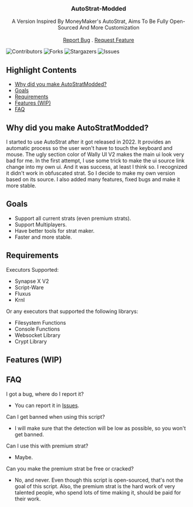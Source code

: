 <br/>
<p align="center">
  <h3 align="center">AutoStrat-Modded</h3>

  <p align="center">
    A Version Inspired By MoneyMaker's AutoStrat, Aims To Be Fully Open-Sourced And More Customization
    <br/>
    <br/>
    <a href="https://github.com/Sigmanic/AutoStratModded/issues">Report Bug</a>
    .
    <a href="https://github.com/Sigmanic/AutoStratModded/issues">Request Feature</a>
  </p>
</p>

![Contributors](https://img.shields.io/github/contributors/Sigmanic/AutoStratModded?color=dark-green) ![Forks](https://img.shields.io/github/forks/Sigmanic/AutoStratModded?style=social) ![Stargazers](https://img.shields.io/github/stars/Sigmanic/AutoStratModded?style=social) ![Issues](https://img.shields.io/github/issues/Sigmanic/AutoStratModded) 

## Highlight Contents

* [Why did you make AutoStratModded?](#Why%20did%20you%20make%20AutoStratModded?)
* [Goals](#Goals)
* [Requirements](#Requirements)
* [Features (WIP)](#-Features-(WIP))
* [FAQ](#FAQ)

## Why did you make AutoStratModded?

I started to use AutoStrat after it got released in 2022. It provides an automatic process so the user won't have to touch the keyboard and mouse. The ugly section color of Wally UI V2 makes the main ui look very bad for me. In the first attempt, I use some trick to make the ui source link change into my own ui. And it was success, at least I think so. I recognized it didn't work in obfuscated strat. So I decide to make my own version based on its source. I also added many features, fixed bugs and make it more stable.

## Goals
* Support all current strats (even premium strats).
* Support Multiplayers.
* Have better tools for strat maker.
* Faster and more stable.

## Requirements
Executors Supported:
* Synapse X V2
* Script-Ware
* Fluxus
* Krnl

Or any executors that supported the following librarys:
* Filesystem Functions
* Console Functions
* Websocket Library
* Crypt Library

## Features (WIP)

## FAQ
I got a bug, where do I report it?
* You can report it in [Issues](https://github.com/Sigmanic/AutoStratModded/issues).

Can I get banned when using this script?
* I will make sure that the detection will be low as possible, so you won't get banned.

Can I use this with premium strat?
* Maybe.

Can you make the premium strat be free or cracked?
* No, and never. Even though this script is open-sourced, that's not the goal of this script. Also, the premium strat is the hard work of very talented people, who spend lots of time making it, should be paid for their work.
